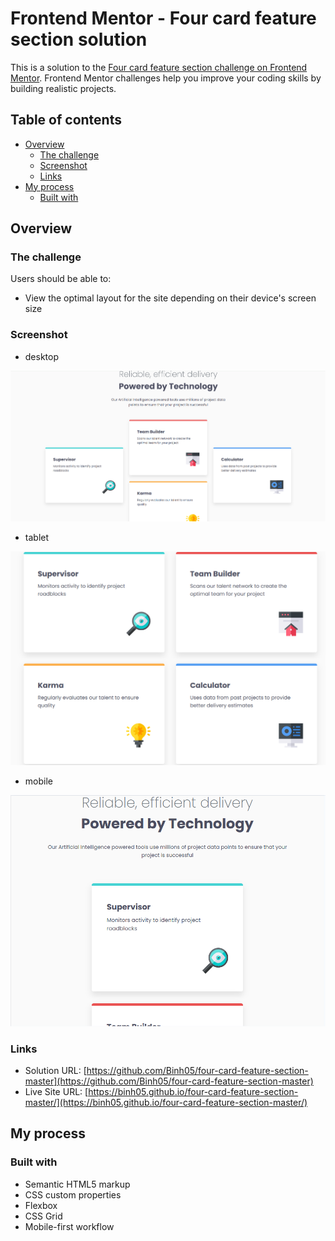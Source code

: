 # Frontend Mentor - Four card feature section solution

This is a solution to the [Four card feature section challenge on Frontend Mentor](https://www.frontendmentor.io/challenges/four-card-feature-section-weK1eFYK). Frontend Mentor challenges help you improve your coding skills by building realistic projects. 

## Table of contents

- [Overview](#overview)
  - [The challenge](#the-challenge)
  - [Screenshot](#screenshot)
  - [Links](#links)
- [My process](#my-process)
  - [Built with](#built-with)

## Overview

### The challenge

Users should be able to:

- View the optimal layout for the site depending on their device's screen size

### Screenshot

- desktop

![](./preview/desktop.png)

- tablet

![](./preview/tablet.png)

- mobile

![](./preview/mobile.png)

### Links

- Solution URL: [https://github.com/Binh05/four-card-feature-section-master](https://github.com/Binh05/four-card-feature-section-master)
- Live Site URL: [https://binh05.github.io/four-card-feature-section-master/](https://binh05.github.io/four-card-feature-section-master/)

## My process

### Built with

- Semantic HTML5 markup
- CSS custom properties
- Flexbox
- CSS Grid
- Mobile-first workflow